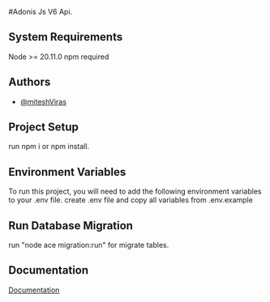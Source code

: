 #Adonis Js V6 Api.

## System Requirements
Node >= 20.11.0
npm required


## Authors
- [@miteshViras](https://www.github.com/miteshViras)

## Project Setup 
run npm i or npm install.

## Environment Variables

To run this project, you will need to add the following environment variables to your .env file.
create .env file and copy all variables from .env.example

## Run Database Migration

run "node ace migration:run" for migrate tables.

## Documentation

[Documentation](https://docs.adonisjs.com/guides/introduction)


